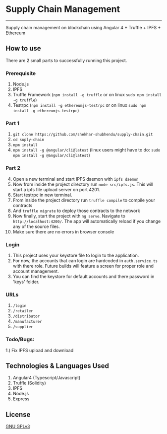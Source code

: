 # Supply Chain Management
	
 	
 ------------------------		

Supply chain management on blockchain using Angular 4 + Truffle + IPFS + Ethereum


## How to use
There are 2 small parts to successfully running this project.

### Prerequisite

1. Node.js
2. IPFS
3. Truffle Framework (`npm install -g truffle` or on linux `sudo npm install -g truffle`)
4. Testrpc (`npm install -g ethereumjs-testrpc` or on linux `sudo npm install -g ethereumjs-testrpc`)

### Part 1

1. `git clone https://github.com/shekhar-shubhendu/supply-chain.git`
2. `cd suply-chain`
3. `npm install`
4. `npm install -g @angular/cli@latest`
(linux users might have to do: `sudo npm install -g @angular/cli@latest`)

### Part 2

4. Open a new terminal and start IPFS daemon with `ipfs daemon`
5. Now from inside the project directory run `node src/ipfs.js`. This will start a ipfs file upload server on port 4201.
6. Start testrpc in new terminal.
7. From inside the project directory run `truffle compile` to compile your contracts
8. And `truffle migrate` to deploy those contracts to the network
9. Now finally, start the project with `ng serve`. Navigate to `http://localhost:4200/`. The app will automatically reload if you change any of the source files.
10. Make sure there are no errors in browser console

### Login

1. This project uses your keystore file to login to the application.
2. For now, the accounts that can login are hardcoded in `auth.service.ts` with there role. Future builds will feature a screen for proper role and account management.
3. You can find the keystore for default accounts and there password in 'keys' folder.

### URLs

1. `/login`
2. `/retailer`
3. `/distributor`
4. `/manufacturer`
5. `/supplier`

### Todo/Bugs:

1.) Fix IPFS upload and download

## Technologies & Languages Used
1. Angular4 (Typescript/Javascript)
2. Truffle (Solidity)
3. IPFS
4. Node.js
5. Express

## License

[GNU GPLv3](./LICENSE)

